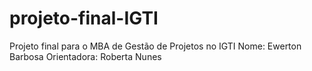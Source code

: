 # projeto-final-IGTI
Projeto final para o MBA de Gestão de Projetos no IGTI
Nome: Ewerton Barbosa
Orientadora: Roberta Nunes
